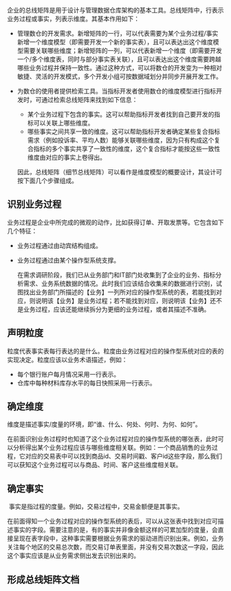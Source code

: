   企业的总线矩阵是用于设计与管理数据仓库架构的基本工具。总线矩阵中，行表示业务过程或事实，列表示维度。其基本作用如下：

- 管理数仓的开发需求。新增矩阵的一行，可以代表需要为某个业务过程/事实新增一个维度模型（即需要开发一个新的事实表），且可以表达出这个维度模型需要关联哪些维度；新增矩阵的一列，可以代表新增一个维度（即需要开发一个/多个维度表，同时与部分事实表关联），且可以表达出这个维度需要跨越哪些业务过程并保持一致性。通过这种方式，可以将数仓的开发变为一种相对敏捷、灵活的开发模式，多个开发小组可按数据域划分并同步开展开发工作。
- 为数仓的使用者提供检索工具。当指标开发者使用数仓的维度模型进行指标开发时，可通过检索总线矩阵来找到如下信息：
  - 某个业务过程下包含的事实。这可以帮助指标开发者找到自己要开发的指标可以关联上哪些维度。
  - 哪些事实之间共享一致的维度。这可以帮助指标开发者确定某些复合指标需求（例如投诉率、平均人数）能够关联哪些维度，因为只有构成这个复合指标的多个事实共享了一致性的维度，这个复合指标才能按这些一致性维度由对应的事实上卷得出。
  
  因此，总线矩阵（细节总线矩阵）可以看作是维度模型的概要设计，其设计可按下面几个步骤组成。

## 识别业务过程

  业务过程是企业中所完成的微观的动作，比如获得订单、开取发票等。它包含如下几个特征：

- 业务过程通过由动宾结构组成。
- 业务过程通过由某个操作型系统支撑。

  在需求调研阶段，我们已从业务部门和IT部门处收集到了企业的业务、指标分析需求、业务系统数据的情况。此时我们应该结合收集来的数据进行识别，试图找出业务部门所描述的【业务】一列所对应的操作型系统的表，若能找到对应，则说明该【业务】是业务过程；若不能找到对应，则说明该【业务】还不是业务过程，应该还能继续拆分为更细的业务过程，或者其描述不准确。

## 声明粒度

  粒度代表事实表每行表达的是什么。粒度由业务过程对应的操作型系统对应的表的实现决定。粒度应该以业务术语描述，例如：

- 每个银行账户每月情况采用一行表示。
- 仓库中每种材料库存水平的每日快照采用一行表示。

## 确定维度

   维度是描述事实/度量的环境，即“谁、什么、何处、何时、为何、如何”。

   在前面识别业务过程时也知道了这个业务过程对应的操作型系统的哪张表，此时可以分析得出某个业务过程应该与哪些维度相关联。例如：一个商品销售的业务过程，它对应的交易表中可以找到商品id、交易时间戳、客户id这些字段，那么我们可以获知这个业务过程可以与商品、时间、客户这些维度相关联。

## 确定事实

​    事实是指过程的度量。例如，交易过程中，交易金额便是其事实。

​    在前面得知一个业务过程对应的操作型系统的表后，可以从这张表中找到对应可描述事实的字段。需要注意的是，有的事实并非像金额这样的可累加型的度量，会直接呈现在表字段中，这种事实需要根据业务需求的驱动进而识别出来。例如，业务关注每个地区的交易总次数，而交易订单表里面，并没有交易次数这一字段，因此这个事实应该是从业务需求侧出发去识别出来的。

## 形成总线矩阵文档